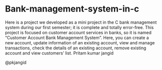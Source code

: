 # Bank-management-system-in-c
Here is a project we developed as a mini project in the C bank management system during our first semester; it is complete and totally error-free. This project is focused on customer account services in banks, so it is named “Customer Account Bank Management System”.  Here, you can create a new account, update information of an existing account, view and manage transactions, check the details of an existing account, remove existing account and view customers’ list.
Pritam kumar 
jangid

@pkjangid

